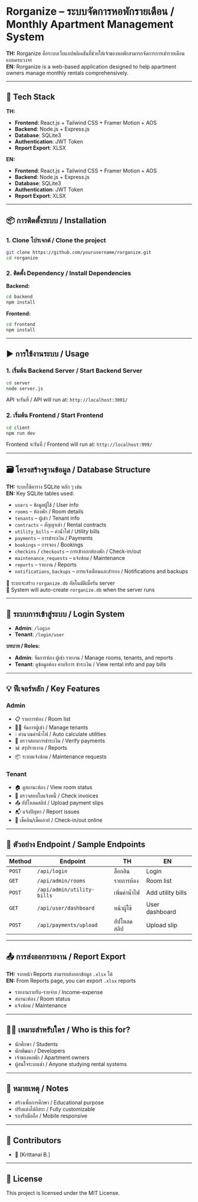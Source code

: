 
# Rorganize – ระบบจัดการหอพักรายเดือน / Monthly Apartment Management System

**TH:** Rorganize คือระบบเว็บแอปพลิเคชันที่ช่วยให้เจ้าของหอพักสามารถจัดการการเช่ารายเดือนแบบครบวงจร  
**EN:** Rorganize is a web-based application designed to help apartment owners manage monthly rentals comprehensively.

---

## 🔧 Tech Stack

**TH:**  
- **Frontend**: React.js + Tailwind CSS + Framer Motion + AOS  
- **Backend**: Node.js + Express.js  
- **Database**: SQLite3  
- **Authentication**: JWT Token  
- **Report Export**: XLSX

**EN:**  
- **Frontend**: React.js + Tailwind CSS + Framer Motion + AOS  
- **Backend**: Node.js + Express.js  
- **Database**: SQLite3  
- **Authentication**: JWT Token  
- **Report Export**: XLSX

---

## 📦 การติดตั้งระบบ / Installation

### 1. Clone โปรเจกต์ / Clone the project

```bash
git clone https://github.com/yourusername/rorganize.git
cd rorganize
```

### 2. ติดตั้ง Dependency / Install Dependencies

**Backend:**

```bash
cd backend
npm install
```

**Frontend:**

```bash
cd frontend
npm install
```

---

## ▶️ การใช้งานระบบ / Usage

### 1. เริ่มต้น Backend Server / Start Backend Server

```bash
cd server
node server.js
```

API จะรันที่ / API will run at: `http://localhost:3001/`

### 2. เริ่มต้น Frontend / Start Frontend

```bash
cd client
npm run dev
```

Frontend จะรันที่ / Frontend will run at: `http://localhost:999/`

---

## 🗃️ โครงสร้างฐานข้อมูล / Database Structure

**TH:** ระบบใช้ตาราง SQLite หลัก ๆ เช่น  
**EN:** Key SQLite tables used:

- `users` – ข้อมูลผู้ใช้ / User info
- `rooms` – ห้องพัก / Room details
- `tenants` – ผู้เช่า / Tenant info
- `contracts` – สัญญาเช่า / Rental contracts
- `utility_bills` – ค่าน้ำไฟ / Utility bills
- `payments` – การชำระเงิน / Payments
- `bookings` – การจอง / Bookings
- `checkins` / `checkouts` – การเข้าออกห้องพัก / Check-in/out
- `maintenance_requests` – แจ้งซ่อม / Maintenance
- `reports` – รายงาน / Reports
- `notifications`, `backups` – การแจ้งเตือนและสำรอง / Notifications and backups

📌 ระบบจะสร้าง `rorganize.db` อัตโนมัติเมื่อรัน server  
📌 System will auto-create `rorganize.db` when the server runs

---

## 🔐 ระบบการเข้าสู่ระบบ / Login System

- **Admin**: `/login`
- **Tenant**: `/login/user`

**บทบาท / Roles:**

- **Admin**: จัดการห้อง ผู้เช่า รายงาน / Manage rooms, tenants, and reports  
- **Tenant**: ดูข้อมูลห้อง ค่าบริการ ชำระเงิน / View rental info and pay bills

---

## 💡 ฟีเจอร์หลัก / Key Features

### Admin

- 📋 รายการห้อง / Room list  
- 👨‍💼 จัดการผู้เช่า / Manage tenants  
- 💧 คำนวณค่าน้ำไฟ / Auto calculate utilities  
- 💸 ตรวจสอบการชำระเงิน / Verify payments  
- 📊 สรุปรายงาน / Reports  
- 📦 ระบบแจ้งซ่อม / Maintenance requests

### Tenant

- 🏠 ดูสถานะห้อง / View room status  
- 🧾 ตรวจสอบใบแจ้งหนี้ / Check invoices  
- 📤 อัปโหลดสลิป / Upload payment slips  
- 📬 แจ้งปัญหา / Report issues  
- 📝 เช็คอิน/เช็คเอาท์ / Check-in/out online

---

## 🧪 ตัวอย่าง Endpoint / Sample Endpoints

| Method | Endpoint | TH | EN |
|--------|----------|----|----|
| `POST` | `/api/login` | ล็อกอิน | Login |
| `GET`  | `/api/admin/rooms` | รายการห้อง | Room list |
| `POST` | `/api/admin/utility-bills` | เพิ่มค่าน้ำไฟ | Add utility bills |
| `GET`  | `/api/user/dashboard` | หน้าผู้ใช้ | User dashboard |
| `POST` | `/api/payments/upload` | อัปโหลดสลิป | Upload slip |

---

## 📤 การส่งออกรายงาน / Report Export

**TH:** จากหน้า Reports สามารถส่งออกข้อมูล `.xlsx` ได้  
**EN:** From Reports page, you can export `.xlsx` reports

- รายงานรายรับ-รายจ่าย / Income-expense
- สถานะห้อง / Room status
- แจ้งซ่อม / Maintenance

---

## 🧑‍🏫 เหมาะสำหรับใคร / Who is this for?

- นักศึกษา / Students  
- นักพัฒนา / Developers  
- เจ้าของหอพัก / Apartment owners  
- ผู้สนใจระบบเช่า / Anyone studying rental systems

---

## 📌 หมายเหตุ / Notes

- สร้างเพื่อการศึกษา / Educational purpose  
- ปรับแต่งได้อิสระ / Fully customizable  
- รองรับมือถือ / Mobile responsive

---

## 🙌 Contributors

- 👤 [Krittanai B.]  

---

## 📃 License

This project is licensed under the MIT License.
